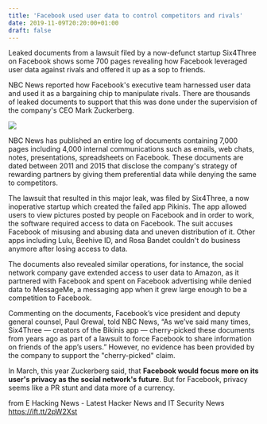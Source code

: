 ```yaml
---
title: 'Facebook used user data to control competitors and rivals'
date: 2019-11-09T20:20:00+01:00
draft: false
---
```


  
Leaked documents from a lawsuit filed by a now-defunct startup Six4Three on Facebook shows some 700 pages revealing how Facebook leveraged user data against rivals and offered it up as a sop to friends.  
  
NBC News reported how Facebook's executive team harnessed user data and used it as a bargaining chip to manipulate rivals. There are thousands of leaked documents to support that this was done under the supervision of the company's CEO Mark Zuckerberg.  
  

[![](https://1.bp.blogspot.com/-meVQrbUXVBs/XcbsoVOv8jI/AAAAAAAAAWI/oBBrrw_nHLAD8z-E982Z_XOUze7PQDrdwCLcBGAsYHQ/s640/social-network-76532_960_720.webp)](https://1.bp.blogspot.com/-meVQrbUXVBs/XcbsoVOv8jI/AAAAAAAAAWI/oBBrrw_nHLAD8z-E982Z_XOUze7PQDrdwCLcBGAsYHQ/s1600/social-network-76532_960_720.webp)

  
  
NBC News has published an entire log of documents containing 7,000 pages including 4,000 internal communications such as emails, web chats, notes, presentations, spreadsheets on Facebook. These documents are dated between 2011 and 2015 that disclose the company's strategy of rewarding partners by giving them preferential data while denying the same to competitors.  
  
The lawsuit that resulted in this major leak, was filed by Six4Three, a now inoperative startup which created the failed app Pikinis. The app allowed users to view pictures posted by people on Facebook and in order to work, the software required access to data on Facebook. The suit accuses Facebook of misusing and abusing data and uneven distribution of it. Other apps including Lulu, Beehive ID, and Rosa Bandet couldn't do business anymore after losing access to data.  
  
The documents also revealed similar operations, for instance, the social network company gave extended access to user data to Amazon, as it partnered with Facebook and spent on Facebook advertising while denied data to MessageMe, a messaging app when it grew large enough to be a competition to Facebook.  
  
Commenting on the documents, Facebook’s vice president and deputy general counsel, Paul Grewal, told NBC News, “As we’ve said many times, Six4Three — creators of the Bikinis app — cherry-picked these documents from years ago as part of a lawsuit to force Facebook to share information on friends of the app’s users.” However, no evidence has been provided by the company to support the "cherry-picked" claim.  
  
In March, this year Zuckerberg said, that **Facebook would focus more on its user's privacy as the social network's future**. But for Facebook, privacy seems like a PR stunt and data more of a currency.

  
  
from E Hacking News - Latest Hacker News and IT Security News https://ift.tt/2pW2Xst